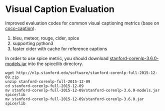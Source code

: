 # Visual Caption Evaluation

Improved evaluation codes for common visual captioning metrics (base on [coco-caption](https://github.com/tylin/coco-caption)).

1. bleu, meteor, rouge, cider, spice
2. supporting python3 
3. faster cider with cache for reference captions

In order to use spice metric, you should download [stanford-corenlp-3.6.0-models.jar](http://stanfordnlp.github.io/CoreNLP/index.html) into the spice/lib directory.

```
wget http://nlp.stanford.edu/software/stanford-corenlp-full-2015-12-09.zip
unzip stanford-corenlp-full-2015-12-09
cd stanford-corenlp-full-2015-12-09
mv stanford-corenlp-full-2015-12-09/stanford-corenlp-3.6.0-models.jar spice/lib
mv stanford-corenlp-full-2015-12-09/stanford-corenlp-3.6.0.jar spice/lib
```
